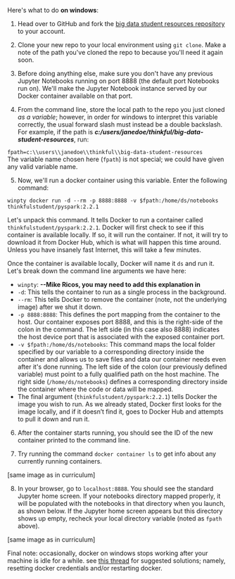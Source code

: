 Here's what to do **on windows**:

1) Head over to GitHub and fork the [big data student resources repository](https://github.com/Thinkful-Ed/big-data-student-resources) to your account.

2) Clone your new repo to your local environment using `git clone`. Make a note of the path you've cloned the repo to because you'll need it again soon.

3) Before doing anything else, make sure you don't have any previous Jupyter Notebooks running on port 8888 (the default port Notebooks run on). We'll make the Jupyter Notebook instance served by our Docker container available on that port.

4) From the command line, store the  local path to the repo you just cloned *as a variable*; however, in order for windows to interpret this variable correctly, the usual forward slash must instead be a double backslash. For example, if the path is ***c:/users/janedoe/thinkful/big-data-student-resources***, run:

`fpath=c:\\users\\janedoe\\thinkful\\big-data-student-resources`    
The variable name chosen here (`fpath`) is not special; we could have given any valid variable name.

5) Now, we'll run a docker container using this variable. Enter the following command:

`winpty docker run -d --rm -p 8888:8888 -v $fpath:/home/ds/notebooks thinkfulstudent/pyspark:2.2.1`

Let's unpack this command. It tells Docker to run a container called `thinkfulstudent/pyspark:2.2.1`. Docker will first check to see if this container is available locally. If so, it will run the container. If not, it will try to download it from Docker Hub, which is what will happen this time around. Unless you have insanely fast Internet, this will take a few minutes.

Once the container is available locally, Docker will name it `ds` and run it. Let's break down the command line arguments we have here:

- `winpty`: **--Mike Ricos, you may need to add this explanation in**
- `-d`: This tells the container to run as a single process in the background.
- `--rm`: This tells Docker to remove the container (note, not the underlying image) after we shut it down.
- `-p 8888:8888`: This defines the port mapping from the container to the host. Our container exposes port 8888, and this is the right-side of the colon in the command. The left side (in this case also 8888) indicates the host device port that is associated with the exposed container port.
- `-v $fpath:/home/ds/notebooks`: This command maps the local folder specified by our variable to a corresponding directory inside the container and allows us to save files and data our container needs even after it's done running. The left side of the colon (our previously defined variable) must point to a fully qualified path on the host machine. The right side (`/home/ds/notebooks`) defines a corresponding directory inside the container where the code or data will be mapped.
- The final argument (`thinkfulstudent/pyspark:2.2.1`) tells Docker the image you wish to run. As we already stated, Docker first looks for the image locally, and if it doesn’t find it, goes to Docker Hub and attempts to pull it down and run it.

6) After the container starts running, you should see the ID of the new container printed to the command line.

7) Try running the command `docker container ls` to get info about any currently running containers.

[same image as in curriculum]

8) In your browser, go to `localhost:8888`. You should see the standard Jupyter home screen. If your notebooks directory mapped properly, it will be populated with the notebooks in that directory when you launch, as shown below. If the Jupyter home screen appears but this directory shows up empty, recheck your local directory variable (noted as `fpath` above). 

[same image as in curriculum]


Final note: occasionally, docker on windows stops working after your machine is idle for a while. see [this thread](https://github.com/docker/for-win/issues/1560) for suggested solutions; namely, resetting docker credentials and/or restarting docker.

